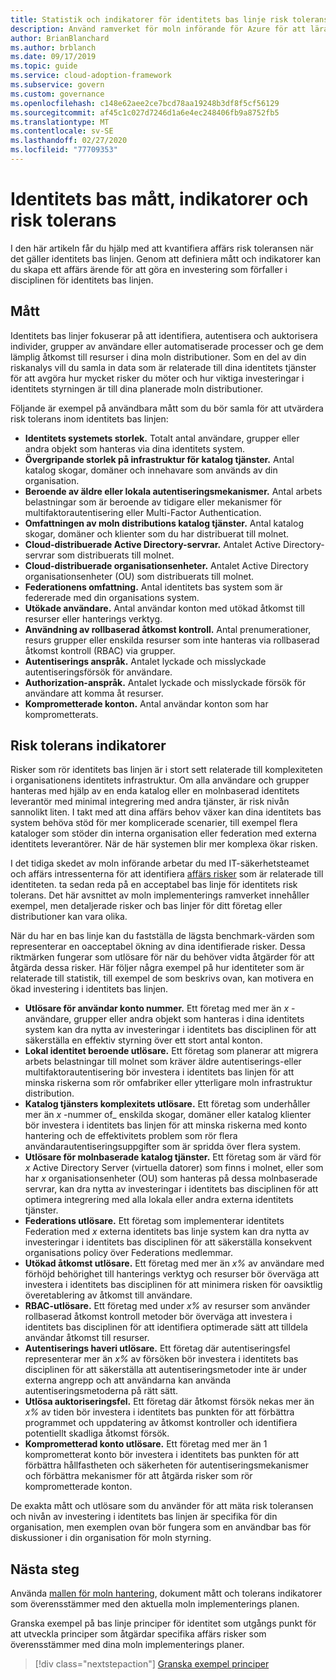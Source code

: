 ```yaml
---
title: Statistik och indikatorer för identitets bas linje risk tolerans.
description: Använd ramverket för moln införande för Azure för att lära dig att kvantifiera affärs risk toleransen som är relaterad till identitets bas linjen.
author: BrianBlanchard
ms.author: brblanch
ms.date: 09/17/2019
ms.topic: guide
ms.service: cloud-adoption-framework
ms.subservice: govern
ms.custom: governance
ms.openlocfilehash: c148e62aee2ce7bcd78aa19248b3df8f5cf56129
ms.sourcegitcommit: af45c1c027d7246d1a6e4ec248406fb9a8752fb5
ms.translationtype: MT
ms.contentlocale: sv-SE
ms.lasthandoff: 02/27/2020
ms.locfileid: "77709353"
---
```

# <a name="identity-baseline-metrics-indicators-and-risk-tolerance"></a>Identitets bas mått, indikatorer och risk tolerans

I den här artikeln får du hjälp med att kvantifiera affärs risk toleransen när det gäller identitets bas linjen. Genom att definiera mått och indikatorer kan du skapa ett affärs ärende för att göra en investering som förfaller i disciplinen för identitets bas linjen.

## <a name="metrics"></a>Mått

Identitets bas linjer fokuserar på att identifiera, autentisera och auktorisera individer, grupper av användare eller automatiserade processer och ge dem lämplig åtkomst till resurser i dina moln distributioner. Som en del av din riskanalys vill du samla in data som är relaterade till dina identitets tjänster för att avgöra hur mycket risker du möter och hur viktiga investeringar i identitets styrningen är till dina planerade moln distributioner.

Följande är exempel på användbara mått som du bör samla för att utvärdera risk tolerans inom identitets bas linjen:

- **Identitets systemets storlek.** Totalt antal användare, grupper eller andra objekt som hanteras via dina identitets system.
- **Övergripande storlek på infrastruktur för katalog tjänster.** Antal katalog skogar, domäner och innehavare som används av din organisation.
- **Beroende av äldre eller lokala autentiseringsmekanismer.** Antal arbets belastningar som är beroende av tidigare eller mekanismer för multifaktorautentisering eller Multi-Factor Authentication.
- **Omfattningen av moln distributions katalog tjänster.** Antal katalog skogar, domäner och klienter som du har distribuerat till molnet.
- **Cloud-distribuerade Active Directory-servrar.** Antalet Active Directory-servrar som distribuerats till molnet.
- **Cloud-distribuerade organisationsenheter.** Antalet Active Directory organisationsenheter (OU) som distribuerats till molnet.
- **Federationens omfattning.** Antal identitets bas system som är federerade med din organisations system.
- **Utökade användare.** Antal användar konton med utökad åtkomst till resurser eller hanterings verktyg.
- **Användning av rollbaserad åtkomst kontroll.** Antal prenumerationer, resurs grupper eller enskilda resurser som inte hanteras via rollbaserad åtkomst kontroll (RBAC) via grupper.
- **Autentiserings anspråk.** Antalet lyckade och misslyckade autentiseringsförsök för användare.
- **Authorization-anspråk.** Antalet lyckade och misslyckade försök för användare att komma åt resurser.
- **Komprometterade konton.** Antal användar konton som har komprometterats.

## <a name="risk-tolerance-indicators"></a>Risk tolerans indikatorer

Risker som rör identitets bas linjen är i stort sett relaterade till komplexiteten i organisationens identitets infrastruktur. Om alla användare och grupper hanteras med hjälp av en enda katalog eller en molnbaserad identitets leverantör med minimal integrering med andra tjänster, är risk nivån sannolikt liten. I takt med att dina affärs behov växer kan dina identitets bas system behöva stöd för mer komplicerade scenarier, till exempel flera kataloger som stöder din interna organisation eller federation med externa identitets leverantörer. När de här systemen blir mer komplexa ökar risken.

I det tidiga skedet av moln införande arbetar du med IT-säkerhetsteamet och affärs intressenterna för att identifiera [affärs risker](./business-risks.md) som är relaterade till identiteten. ta sedan reda på en acceptabel bas linje för identitets risk tolerans. Det här avsnittet av moln implementerings ramverket innehåller exempel, men detaljerade risker och bas linjer för ditt företag eller distributioner kan vara olika.

När du har en bas linje kan du fastställa de lägsta benchmark-värden som representerar en oacceptabel ökning av dina identifierade risker. Dessa riktmärken fungerar som utlösare för när du behöver vidta åtgärder för att åtgärda dessa risker. Här följer några exempel på hur identiteter som är relaterade till statistik, till exempel de som beskrivs ovan, kan motivera en ökad investering i identitets bas linjen.

- **Utlösare för användar konto nummer.** Ett företag med mer än _x_ -användare, grupper eller andra objekt som hanteras i dina identitets system kan dra nytta av investeringar i identitets bas disciplinen för att säkerställa en effektiv styrning över ett stort antal konton.
- **Lokal identitet beroende utlösare.** Ett företag som planerar att migrera arbets belastningar till molnet som kräver äldre autentiserings-eller multifaktorautentisering bör investera i identitets bas linjen för att minska riskerna som rör omfabriker eller ytterligare moln infrastruktur distribution.
- **Katalog tjänsters komplexitets utlösare.** Ett företag som underhåller mer än _x_ -nummer of_ enskilda skogar, domäner eller katalog klienter bör investera i identitets bas linjen för att minska riskerna med konto hantering och de effektivitets problem som rör flera användarautentiseringsuppgifter som är spridda över flera system.
- **Utlösare för molnbaserade katalog tjänster.** Ett företag som är värd för _x_ Active Directory Server (virtuella datorer) som finns i molnet, eller som har _x_ organisationsenheter (OU) som hanteras på dessa molnbaserade servrar, kan dra nytta av investeringar i identitets bas disciplinen för att optimera integrering med alla lokala eller andra externa identitets tjänster.
- **Federations utlösare.** Ett företag som implementerar identitets Federation med _x_ externa identitets bas linje system kan dra nytta av investeringar i identitets bas disciplinen för att säkerställa konsekvent organisations policy över Federations medlemmar.
- **Utökad åtkomst utlösare.** Ett företag med mer än _x%_ av användare med förhöjd behörighet till hanterings verktyg och resurser bör överväga att investera i identitets bas disciplinen för att minimera risken för oavsiktlig överetablering av åtkomst till användare.
- **RBAC-utlösare.** Ett företag med under _x%_ av resurser som använder rollbaserad åtkomst kontroll metoder bör överväga att investera i identitets bas disciplinen för att identifiera optimerade sätt att tilldela användar åtkomst till resurser.
- **Autentiserings haveri utlösare.** Ett företag där autentiseringsfel representerar mer än _x%_ av försöken bör investera i identitets bas disciplinen för att säkerställa att autentiseringsmetoder inte är under externa angrepp och att användarna kan använda autentiseringsmetoderna på rätt sätt.
- **Utlösa auktoriseringsfel.** Ett företag där åtkomst försök nekas mer än _x%_ av tiden bör investera i identitets bas punkten för att förbättra programmet och uppdatering av åtkomst kontroller och identifiera potentiellt skadliga åtkomst försök.
- **Komprometterad konto utlösare.** Ett företag med mer än 1 komprometterat konto bör investera i identitets bas punkten för att förbättra hållfastheten och säkerheten för autentiseringsmekanismer och förbättra mekanismer för att åtgärda risker som rör komprometterade konton.

De exakta mått och utlösare som du använder för att mäta risk toleransen och nivån av investering i identitets bas linjen är specifika för din organisation, men exemplen ovan bör fungera som en användbar bas för diskussioner i din organisation för moln styrning.

## <a name="next-steps"></a>Nästa steg

Använda [mallen för moln hantering](./template.md), dokument mått och tolerans indikatorer som överensstämmer med den aktuella moln implementerings planen.

Granska exempel på bas linje principer för identitet som utgångs punkt för att utveckla principer som åtgärdar specifika affärs risker som överensstämmer med dina moln implementerings planer.

> [!div class="nextstepaction"]
> [Granska exempel principer](./policy-statements.md)
